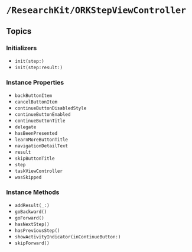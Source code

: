 # ``/ResearchKit/ORKStepViewController``

<!-- The content below this line is auto-generated and is redundant. You should either incorporate it into your content above this line or delete it. -->

## Topics

### Initializers

- ``init(step:)``
- ``init(step:result:)``

### Instance Properties

- ``backButtonItem``
- ``cancelButtonItem``
- ``continueButtonDisabledStyle``
- ``continueButtonEnabled``
- ``continueButtonTitle``
- ``delegate``
- ``hasBeenPresented``
- ``learnMoreButtonTitle``
- ``navigationDetailText``
- ``result``
- ``skipButtonTitle``
- ``step``
- ``taskViewController``
- ``wasSkipped``

### Instance Methods

- ``addResult(_:)``
- ``goBackward()``
- ``goForward()``
- ``hasNextStep()``
- ``hasPreviousStep()``
- ``showActivityIndicator(inContinueButton:)``
- ``skipForward()``